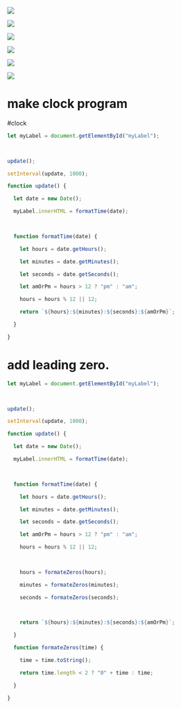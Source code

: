 

![](https://i.imgur.com/zKUYgWS.png)




![](https://i.imgur.com/Pr8y9P5.png)




![](https://i.imgur.com/CyhF9q1.png)


![](https://i.imgur.com/m0UC9mf.png)



![](https://i.imgur.com/QUUczuq.png)


![](https://i.imgur.com/ykFxw0e.png)




# make clock program

#clock


```js
let myLabel = document.getElementById("myLabel");

  

update();

setInterval(update, 1000);

function update() {

  let date = new Date();

  myLabel.innerHTML = formatTime(date);

  

  function formatTime(date) {

    let hours = date.getHours();

    let minutes = date.getMinutes();

    let seconds = date.getSeconds();

    let amOrPm = hours > 12 ? "pm" : "am";

    hours = hours % 12 || 12;

    return `${hours}:${minutes}:${seconds}:${amOrPm}`;

  }

}
```



# add leading zero.

```js
let myLabel = document.getElementById("myLabel");

  

update();

setInterval(update, 1000);

function update() {

  let date = new Date();

  myLabel.innerHTML = formatTime(date);

  

  function formatTime(date) {

    let hours = date.getHours();

    let minutes = date.getMinutes();

    let seconds = date.getSeconds();

    let amOrPm = hours > 12 ? "pm" : "am";

    hours = hours % 12 || 12;

  

    hours = formateZeros(hours);

    minutes = formateZeros(minutes);

    seconds = formateZeros(seconds);

  

    return `${hours}:${minutes}:${seconds}:${amOrPm}`;

  }

  function formateZeros(time) {

    time = time.toString();

    return time.length < 2 ? "0" + time : time;

  }

}
```

